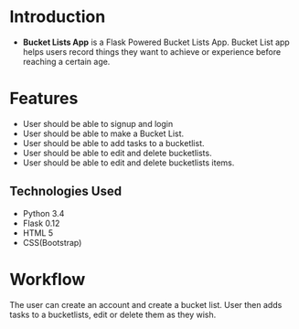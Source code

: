 # Introduction

* **Bucket Lists App** is a Flask Powered Bucket Lists App. Bucket List app helps users record things they want to achieve or experience before reaching a certain age.

# Features
  * User should be able to signup and login
  * User should be able to make a Bucket List.
  * User should be able to add tasks to a bucketlist.
  * User should be able to edit and delete bucketlists.
  * User should be able to edit and delete bucketlists items.
  
## Technologies Used
 * Python 3.4
 * Flask 0.12
 * HTML 5
 * CSS(Bootstrap)

# Workflow
The user can create an account and create a bucket list. User then adds tasks to a bucketlists, edit or delete them as they wish.


